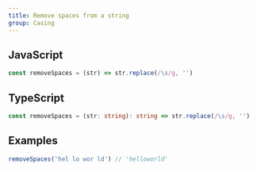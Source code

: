 ```yaml
---
title: Remove spaces from a string
group: Casing
---
```


## JavaScript
```js
const removeSpaces = (str) => str.replace(/\s/g, '')
```

## TypeScript
```ts
const removeSpaces = (str: string): string => str.replace(/\s/g, '')
```

## Examples
```js
removeSpaces('hel lo wor ld') // 'helloworld'
```
